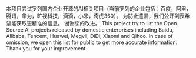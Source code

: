 本项目尝试罗列国内企业开源的AI相关项目（当前罗列的企业包括：百度，阿里，腾讯，华为，旷视科技，滴滴，小米，奇虎360）。
为防止遗漏，我们公开列表希望能获取更精准的信息。
谢谢您的改进。
This project try to list the Open Source AI projects released by domestic enterprises including Baidu, Alibaba, Tencent, Huawei, Megvii, DiDi, Xiaomi and Qihoo.
In case of omission, we open this list for public to get more accurate information.
Thank you for your improvement.
